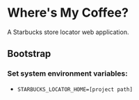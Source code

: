 # Where's My Coffee?

A Starbucks store locator web application.

## Bootstrap

### Set system environment variables:

- `STARBUCKS_LOCATOR_HOME=[project path]`
